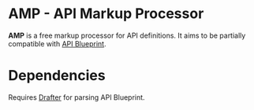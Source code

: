 # AMP - API Markup Processor

**AMP** is a free markup processor for API definitions.
It aims to be partially compatible with [API Blueprint](https://apiblueprint.org/).


# Dependencies

Requires [Drafter](https://github.com/apiaryio/drafter) for parsing API Blueprint.


